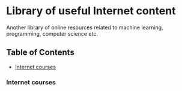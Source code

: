 # Library of useful Internet content

Another library of online resources related to machine learning, programming, computer science etc.

## Table of Contents
* [Internet courses](https://github.com/puchabar/useful_net_lib/blob/main/README.md#internet-courses)

### Internet courses
